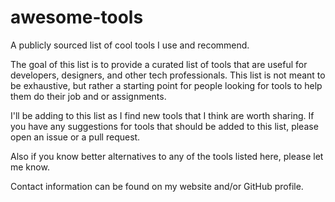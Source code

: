 # awesome-tools
A publicly sourced list of cool tools I use and recommend.

The goal of this list is to provide a curated list of tools that are useful for developers, designers, and other tech professionals. This list is not meant to be exhaustive, but rather a starting point for people looking for tools to help them do their job and or assignments.

I'll be adding to this list as I find new tools that I think are worth sharing. If you have any suggestions for tools that should be added to this list, please open an issue or a pull request.

Also if you know better alternatives to any of the tools listed here, please let me know.

Contact information can be found on my website and/or GitHub profile.